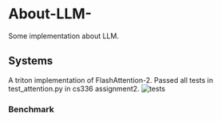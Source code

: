 # About-LLM-
Some implementation about LLM.
## Systems
A triton implementation of FlashAttention-2. Passed all tests in test_attention.py in cs336 assignment2.
![tests](./system/tests.png)

### Benchmark
